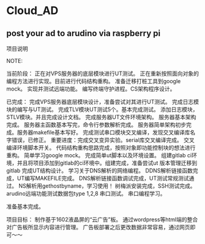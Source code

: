 Cloud_AD
==============================================
post your ad to arudino via raspberry pi
----------------------------------------------
项目说明


NOTE:

当前阶段：
正在对VPS服务器的底层模块进行UT测试。
正在重新按照面向对象的编程方法进行实现。目前进行代码结构重构。
准备迁移打桩工具到google mock。
实现并测试远端功能。
编写终端守护进程。CS架构程序设计。

已完成：
完成VPS服务器底层模块设计，准备尝试对其进行UT测试。
完成日志模块的编写与UT测试。
完成TLV模块UT测试5个。基本完成测试。
添加日志模块，STLV模块。并且完成设计文档。
完成服务器UT文件环境架构。
服务器基本架构完成。
服务器主函数基本写完，命令行参数解析完成。
服务器简单架构初步完成。服务器makefile基本写好。
完成测试串口模块交叉编译，发现交叉编译库名字错误，已修正。
重要进度：完成交叉变异实验。serial库交叉编译完成。
交叉编译环境脚本开关。
代码结构重构思路完成，按照对象即功能控制块的想法进行重构。
简单学习google mock。
完成简单ut脚本以及环境设置。
组建gitlab ci环境，并且将项目添加到gitlab的ci环境中。组建完成，准备尝试ut
版本管理迁移到gitlab
完成UT结构设计。
学习关于DNS解析的网络编程。
DDNS解析链接函数完成，UT编写MAKEFILE完成。
DNS解析链接函数调试完成，UT测试常规测试通过。
NS解析用gethostbyname，学习使用！
树梅派安装完成，SSH测试完成。
arudino远端功能测试数据包type 1,2,8
串口测试。
串口编程学习。

准备基本完成。

项目目标：
制作基于1602液晶屏的“云广告”板。
通过wordpress等html端的整合对广告板所显示内容进行管理。
广告板部署之后更改数据非常容易，通过网页即可～～

